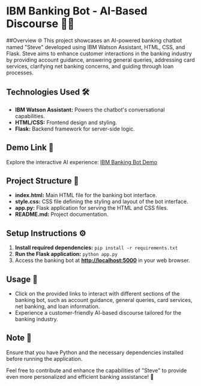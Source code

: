 # IBM Banking Bot - AI-Based Discourse 🤖💬

##Overview 🌐
This project showcases an AI-powered banking chatbot named "Steve" developed using IBM Watson Assistant, HTML, CSS, and Flask. Steve aims to enhance customer interactions in the banking industry by providing account guidance, answering general queries, addressing card services, clarifying net banking concerns, and guiding through loan processes.

## Technologies Used 🛠️
- **IBM Watson Assistant:** Powers the chatbot's conversational capabilities.
- **HTML/CSS:** Frontend design and styling.
- **Flask:** Backend framework for server-side logic.

## Demo Link 🚀                                                    
Explore the interactive AI experience: [IBM Banking Bot Demo](https://bhadrinath-ps.github.io/IBM-BankingBot/templates/IBM.html)

## Project Structure 📁
- **index.html:** Main HTML file for the banking bot interface.
- **style.css:** CSS file defining the styling and layout of the bot interface.
- **app.py:** Flask application for serving the HTML and CSS files.
- **README.md:** Project documentation.

## Setup Instructions ⚙️
1. **Install required dependencies:** `pip install -r requirements.txt`
2. **Run the Flask application:** `python app.py`
3. Access the banking bot at **[http://localhost:5000](http://localhost:5000/)** in your web browser.

## Usage 🚀
- Click on the provided links to interact with different sections of the banking bot, such as account guidance, general queries, card services, net banking, and loan information.
- Experience a customer-friendly AI-based discourse tailored for the banking industry.

## Note 📝                                                            
Ensure that you have Python and the necessary dependencies installed before running the application.

Feel free to contribute and enhance the capabilities of "Steve" to provide even more personalized and efficient banking assistance! 🌟
